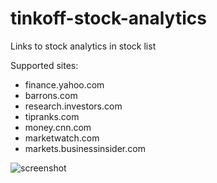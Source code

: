 # tinkoff-stock-analytics
Links to stock analytics in stock list

Supported sites:
- finance.yahoo.com
- barrons.com
- research.investors.com
- tipranks.com
- money.cnn.com
- marketwatch.com
- markets.businessinsider.com

![screenshot](https://github.com/nikita715/tinkoff-stock-analytics-extension/blob/master/images/screenshot.jpg)
